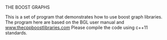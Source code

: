 THE BOOST GRAPHS

This is a set of program that demonstrates how to use boost graph libraries.
The program here are based on the BGL user manual and www.thecppboostlibraries.com
Please compile the code using c++11 standards.

